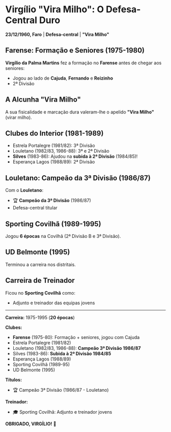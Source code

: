 # Virgílio "Vira Milho": O Defesa-Central Duro

**23/12/1960, Faro** | **Defesa-central** | **"Vira Milho"**

## Farense: Formação e Seniores (1975-1980)

**Virgílio da Palma Martins** fez a formação no **Farense** antes de chegar aos seniores:
- Jogou ao lado de **Cajuda**, **Fernando** e **Reizinho**
- 2ª Divisão

## A Alcunha "Vira Milho"

A sua fisicalidade e marcação dura valeram-lhe o apelido **"Vira Milho"** (virar milho).

## Clubes do Interior (1981-1989)

- Estrela Portalegre (1981/82): 3ª Divisão
- Louletano (1982/83, 1986-88): 3ª e 2ª Divisão
- **Silves** (1983-86): Ajudou na **subida à 2ª Divisão** (1984/85)!
- Esperança Lagos (1988/89): 2ª Divisão

## Louletano: Campeão da 3ª Divisão (1986/87)

Com o **Louletano**:
- 🏆 **Campeão da 3ª Divisão** (1986/87)
- Defesa-central titular

## Sporting Covilhã (1989-1995)

Jogou **6 épocas** na Covilhã (2ª Divisão B e 3ª Divisão).

## UD Belmonte (1995)

Terminou a carreira nos distritais.

## Carreira de Treinador

Ficou no **Sporting Covilhã** como:
- Adjunto e treinador das equipas jovens

---

**Carreira:** 1975-1995 (**20 épocas**)

**Clubes:**
- **Farense** (1975-80): Formação + seniores, jogou com Cajuda
- Estrela Portalegre (1981/82)
- Louletano (1982/83, 1986-88): **Campeão 3ª Divisão 1986/87**
- Silves (1983-86): **Subida à 2ª Divisão 1984/85**
- Esperança Lagos (1988/89)
- Sporting Covilhã (1989-95)
- UD Belmonte (1995)

**Títulos:**
- 🏆 Campeão 3ª Divisão (1986/87 - Louletano)

**Treinador:**
- 🎓 Sporting Covilhã: Adjunto e treinador jovens

**OBRIGADO, VIRGÍLIO!** 🦁
